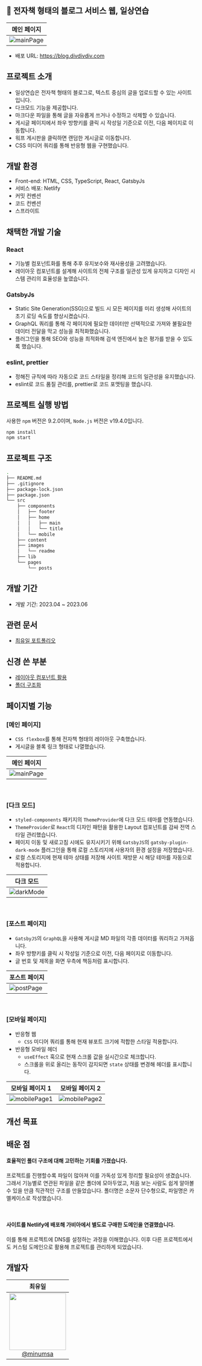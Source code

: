 ## 📝 전자책 형태의 블로그 서비스 웹, 일상연습

| 메인 페이지                              |
| ---------------------------------------- |
| ![mainPage](/src/images/readme/main.gif) |

- 배포 URL: https://blog.divdivdiv.com

## 프로젝트 소개

- 일상연습은 전자책 형태의 블로그로, 텍스트 중심의 글을 업로드할 수 있는 사이트입니다.
- 다크모드 기능을 제공합니다.
- 마크다운 파일을 통해 글을 자유롭게 쓰거나 수정하고 삭제할 수 있습니다.
- 게시글 페이지에서 좌우 방향키를 클릭 시 작성일 기준으로 이전, 다음 페이지로 이동합니다.
- 워프 게시판을 클릭하면 랜덤한 게시글로 이동합니다.
- CSS 미디어 쿼리를 통해 반응형 웹을 구현했습니다.

## 개발 환경

- Front-end: HTML, CSS, TypeScript, React, GatsbyJs
- 서비스 배포: Netlify
- 커밋 컨벤션
- 코드 컨벤션
- 스프라이트

## 채택한 개발 기술

### React

- 기능별 컴포넌트화를 통해 추후 유지보수와 재사용성을 고려했습니다.
- 레이아웃 컴포넌트를 설계해 사이트의 전체 구조를 일관성 있게 유지하고 디자인 시스템 관리의 효율성을 높였습니다.

### GatsbyJs

- Static Site Generation(SSG)으로 빌드 시 모든 페이지를 미리 생성해 사이트의 초기 로딩 속도를 향상시켰습니다.
- GraphQL 쿼리를 통해 각 페이지에 필요한 데이터만 선택적으로 가져와 불필요한 데이터 전달을 막고 성능을 최적화했습니다.
- 플러그인을 통해 SEO와 성능을 최적화해 검색 엔진에서 높은 평가를 받을 수 있도록 했습니다.

### eslint, prettier

- 정해진 규칙에 따라 자동으로 코드 스타일을 정리해 코드의 일관성을 유지했습니다.
- eslint로 코드 품질 관리를, prettier로 코드 포맷팅을 했습니다.

## 프로젝트 실행 방법

사용한 `npm` 버전은 9.2.0이며, `Node.js` 버전은 v19.4.0입니다.

```bash
npm install
npm start
```

## 프로젝트 구조

```bash
.
├── README.md
├── .gitignore
├── package-lock.json
├── package.json
└── src
    ├── components
    │   ├── footer
    │   ├── home
    │   │   ├── main
    │   │   └── title
    │   └── mobile
    ├── content
    ├── images
    │   └── readme
    ├── lib
    └── pages
        └── posts
```

## 개발 기간

- 개발 기간: 2023.04 ~ 2023.06

## 관련 문서

- [최유일 포트폴리오](https://rust-ocicat-1b0.notion.site/f61c9cea780144819507bf0616d3bd70?pvs=4)

## 신경 쓴 부분

- [레이아웃 컴포넌트 활용](https://github.com/minumsa/carver-music/wiki/%EC%8B%A0%EA%B2%BD-%EC%93%B4-%EB%B6%80%EB%B6%84:-API-%EB%AA%A8%EB%93%88%ED%99%94)
- [폴더 구조화](https://github.com/minumsa/carver-music/wiki/%EC%8B%A0%EA%B2%BD-%EC%93%B4-%EB%B6%80%EB%B6%84:-API-%EB%AA%A8%EB%93%88%ED%99%94)

## 페이지별 기능

### [메인 페이지]

- `CSS flexbox`를 통해 전자책 형태의 레이아웃 구축했습니다.
- 게시글을 블록 링크 형태로 나열했습니다.

| 메인 페이지                              |
| ---------------------------------------- |
| ![mainPage](/src/images/readme/main.gif) |

<br>

### [다크 모드]

- `styled-components` 패키지의 `ThemeProvider`에 다크 모드 테마를 연동했습니다.
- `ThemeProvider`로 `React`의 디자인 패턴을 활용한 Layout 컴포넌트를 감싸 전역 스타일 관리했습니다.
- 페이지 이동 및 새로고침 시에도 유지시키기 위해 `GatsbyJS`의 `gatsby-plugin-dark-mode` 플러그인을 통해 로컬 스토리지에 사용자의 환경 설정을 저장했습니다.
- 로컬 스토리지에 현재 테마 상태를 저장해 사이트 재방문 시 해당 테마를 자동으로 적용합니다.

| 다크 모드                                    |
| -------------------------------------------- |
| ![darkMode](/src/images/readme/darkMode.gif) |

<br>

### [포스트 페이지]

- `GatsbyJS`의 `GraphQL`을 사용해 게시글 MD 파일의 각종 데이터를 쿼리하고 가져옵니다.
- 좌우 방향키를 클릭 시 작성일 기준으로 이전, 다음 페이지로 이동합니다.
- 글 번호 및 제목을 화면 우측에 책등처럼 표시합니다.

| 포스트 페이지                            |
| ---------------------------------------- |
| ![postPage](/src/images/readme/post.gif) |

<br>

### [모바일 페이지]

- 반응형 웹
  - `CSS` 미디어 쿼리를 통해 현재 뷰포트 크기에 적합한 스타일 적용합니다.
- 반응형 모바일 헤더
  - `useEffect` 훅으로 현재 스크롤 값을 실시간으로 체크합니다.
  - 스크롤을 위로 올리는 동작이 감지되면 `state` 상태를 변경해 헤더를 표시합니다.

| 모바일 페이지 1                                | 모바일 페이지 2                                |
| ---------------------------------------------- | ---------------------------------------------- |
| ![mobilePage1](/src/images/readme/mobile1.gif) | ![mobilePage2](/src/images/readme/mobile2.gif) |

## 개선 목표

## 배운 점

#### 효율적인 폴더 구조에 대해 고민하는 기회를 가졌습니다.

프로젝트를 진행할수록 파일이 많아져 이를 가독성 있게 정리할 필요성이 생겼습니다. 그래서 기능별로 연관된 파일을 같은 폴더에 모아두었고, 처음 보는 사람도 쉽게 알아볼 수 있을 만큼 직관적인 구조를 만들었습니다. 폴더명은 소문자 단수형으로, 파일명은 카멜케이스로 작성했습니다.

<br>

#### 사이트를 Netlify에 배포해 가비아에서 별도로 구매한 도메인을 연결했습니다.

이를 통해 프로젝트에 DNS를 설정하는 과정을 이해했습니다. 이후 다른 프로젝트에서도 커스텀 도메인으로 활용해 프로젝트를 관리하게 되었습니다.

## 개발자

<div>

|                                                                   **최유일**                                                                    |
| :---------------------------------------------------------------------------------------------------------------------------------------------: |
| [<img src="https://carver-bucket.s3.ap-northeast-2.amazonaws.com/user/carver" height=150 width=150> <br/> @minumsa](https://github.com/minumsa) |

</div>
